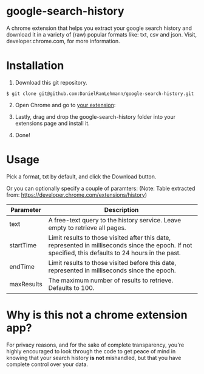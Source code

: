 # google-search-history
A chrome extension that helps you extract your google search history and download it in a variety of (raw) popular formats like: txt, csv and json. Visit, developer.chrome.com, for more information.

Installation
================

1) Download this git repository.
````
$ git clone git@github.com:DanielRanLehmann/google-search-history.git
````
2) Open Chrome and go to [your extension](chrome://extensions):

3) Lastly, drag and drop the google-search-history folder into your extensions page and install it.

4) Done!

Usage
===============
Pick a format, txt by default, and click the Download button.

Or you can optionally specify a couple of paramters: 
(Note: Table extracted from: https://developer.chrome.com/extensions/history)

| Parameter | Description |
| --- | --- |
| text | A free-text query to the history service. Leave empty to retrieve all pages. |
| startTime | Limit results to those visited after this date, represented in milliseconds since the epoch. If not specified, this defaults to 24 hours in the past. |
| endTime | Limit results to those visited before this date, represented in milliseconds since the epoch. |
| maxResults | The maximum number of results to retrieve. Defaults to 100. |

Why is this not a chrome extension app?
===============
For privacy reasons, and for the sake of complete transparency, you're highly encouraged to look through the code to get peace of mind in knowing that your search history **is not** mishandled, but that you have complete control over your data.


